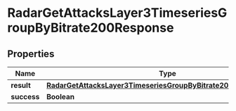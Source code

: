 

# RadarGetAttacksLayer3TimeseriesGroupByBitrate200Response


## Properties

| Name | Type | Description | Notes |
|------------ | ------------- | ------------- | -------------|
|**result** | [**RadarGetAttacksLayer3TimeseriesGroupByBitrate200ResponseResult**](RadarGetAttacksLayer3TimeseriesGroupByBitrate200ResponseResult.md) |  |  |
|**success** | **Boolean** |  |  |




